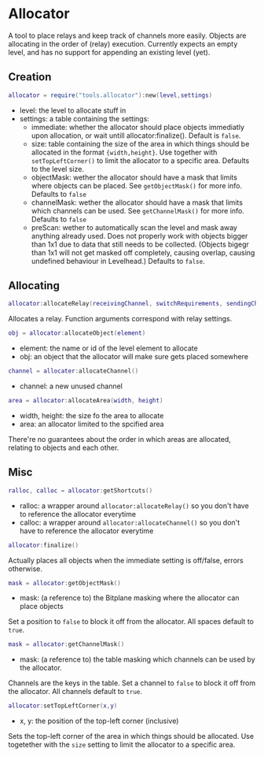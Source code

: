 # Allocator

A tool to place relays and keep track of channels more easily.
Objects are allocating in the order of (relay) execution.
Currently expects an empty level, and has no support for appending an existing level (yet).

## Creation

```Lua
allocator = require("tools.allocator"):new(level,settings)
```
- level: the level to allocate stuff in
- settings: a table containing the settings:
	- immediate: whether the allocator should place objects immediatly upon allocation, or wait untill allocator:finalize().
	  Default is `false`.
	- size: table containing the size of the area in which things should be allocated in the format `{width,height}`.
	  Use together with `setTopLeftCorner()` to limit the allocator to a specific area.
	  Defaults to the level size.
	- objectMask: wether the allocator should have a mask that limits where objects can be placed.
	  See `getObjectMask()` for more info.
	  Defaults to `false`
	- channelMask: wether the allocator should have a mask that limits which channels can be used.
	  See `getChannelMask()` for more info.
	  Defaults to `false`
	- preScan: wether to automatically scan the level and mask away anything already used.
	  Does not properly work with objects bigger than 1x1 due to data that still needs to be collected.
	  (Objects bigegr than 1x1 will not get masked off completely, causing overlap, causing undefined behaviour in Levelhead.)
	  Defaults to `false`.

## Allocating

```Lua
allocator:allocateRelay(receivingChannel, switchRequirements, sendingChannel)
```
Allocates a relay. Function arguments correspond with relay settings.

```Lua
obj = allocator:allocateObject(element)
```
- element: the name or id of the level element to allocate
- obj: an object that the allocator will make sure gets placed somewhere

```Lua
channel = allocater:allocateChannel()
```
- channel: a new unused channel

```Lua
area = allocator:allocateArea(width, height)
```
- width, height: the size fo the area to allocate
- area: an allocator limited to the spcified area

There're no guarantees about the order in which areas are allocated, relating to objects and each other.

## Misc

```Lua
ralloc, calloc = allocator:getShortcuts()
```
- ralloc: a wrapper around `allocator:allocateRelay()` so you don't have to reference the allocator everytime
- calloc: a wrapper around `allocator:allocateChannel()` so you don't have to reference the allocator everytime

```Lua
allocator:finalize()
```
Actually places all objects when the immediate setting is off/false, errors otherwise.

```Lua
mask = allocator:getObjectMask()
```
- mask: (a reference to) the Bitplane masking where the allocator can place objects

Set a position to `false` to block it off from the allocator. All spaces default to `true`.

```Lua
mask = allocator:getChannelMask()
```
- mask: (a reference to) the table masking which channels can be used by the allocator.

Channels are the keys in the table.
Set a channel to `false` to block it off from the allocator. All channels default to `true`.

```Lua
allocator:setTopLeftCorner(x,y)
```
- x, y: the position of the top-left corner (inclusive)

Sets the top-left corner of the area in which things should be allocated.
Use togetether with the `size` setting to limit the allocator to a specific area.
